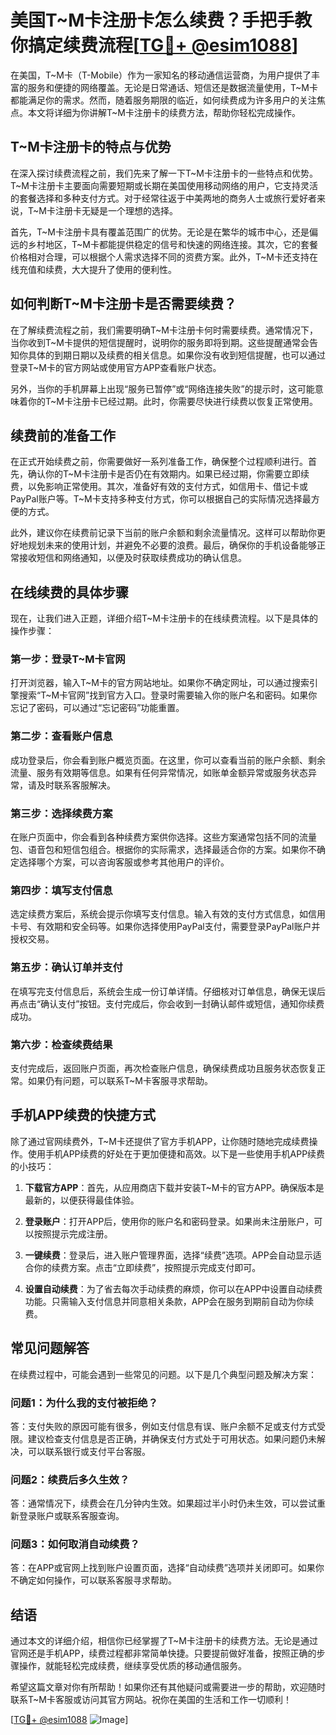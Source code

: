 # 美国T~M卡注册卡怎么续费？手把手教你搞定续费流程[[TG💪+ @esim1088](https://t.me/s/esim1088)]

在美国，T~M卡（T-Mobile）作为一家知名的移动通信运营商，为用户提供了丰富的服务和便捷的网络覆盖。无论是日常通话、短信还是数据流量使用，T~M卡都能满足你的需求。然而，随着服务期限的临近，如何续费成为许多用户的关注焦点。本文将详细为你讲解T~M卡注册卡的续费方法，帮助你轻松完成操作。

## T~M卡注册卡的特点与优势

在深入探讨续费流程之前，我们先来了解一下T~M卡注册卡的一些特点和优势。T~M卡注册卡主要面向需要短期或长期在美国使用移动网络的用户，它支持灵活的套餐选择和多种支付方式。对于经常往返于中美两地的商务人士或旅行爱好者来说，T~M卡注册卡无疑是一个理想的选择。

首先，T~M卡注册卡具有覆盖范围广的优势。无论是在繁华的城市中心，还是偏远的乡村地区，T~M卡都能提供稳定的信号和快速的网络连接。其次，它的套餐价格相对合理，可以根据个人需求选择不同的资费方案。此外，T~M卡还支持在线充值和续费，大大提升了使用的便利性。

## 如何判断T~M卡注册卡是否需要续费？

在了解续费流程之前，我们需要明确T~M卡注册卡何时需要续费。通常情况下，当你收到T~M卡提供的短信提醒时，说明你的服务即将到期。这些提醒通常会告知你具体的到期日期以及续费的相关信息。如果你没有收到短信提醒，也可以通过登录T~M卡的官方网站或使用官方APP查看账户状态。

另外，当你的手机屏幕上出现“服务已暂停”或“网络连接失败”的提示时，这可能意味着你的T~M卡注册卡已经过期。此时，你需要尽快进行续费以恢复正常使用。

## 续费前的准备工作

在正式开始续费之前，你需要做好一系列准备工作，确保整个过程顺利进行。首先，确认你的T~M卡注册卡是否仍在有效期内。如果已经过期，你需要立即续费，以免影响正常使用。其次，准备好有效的支付方式，如信用卡、借记卡或PayPal账户等。T~M卡支持多种支付方式，你可以根据自己的实际情况选择最方便的方式。

此外，建议你在续费前记录下当前的账户余额和剩余流量情况。这样可以帮助你更好地规划未来的使用计划，并避免不必要的浪费。最后，确保你的手机设备能够正常接收短信和网络通知，以便及时获取续费成功的确认信息。

## 在线续费的具体步骤

现在，让我们进入正题，详细介绍T~M卡注册卡的在线续费流程。以下是具体的操作步骤：

### 第一步：登录T~M卡官网

打开浏览器，输入T~M卡的官方网站地址。如果你不确定网址，可以通过搜索引擎搜索“T~M卡官网”找到官方入口。登录时需要输入你的账户名和密码。如果你忘记了密码，可以通过“忘记密码”功能重置。

### 第二步：查看账户信息

成功登录后，你会看到账户概览页面。在这里，你可以查看当前的账户余额、剩余流量、服务有效期等信息。如果有任何异常情况，如账单金额异常或服务状态异常，请及时联系客服解决。

### 第三步：选择续费方案

在账户页面中，你会看到各种续费方案供你选择。这些方案通常包括不同的流量包、语音包和短信包组合。根据你的实际需求，选择最适合你的方案。如果你不确定选择哪个方案，可以咨询客服或参考其他用户的评价。

### 第四步：填写支付信息

选定续费方案后，系统会提示你填写支付信息。输入有效的支付方式信息，如信用卡号、有效期和安全码等。如果你选择使用PayPal支付，需要登录PayPal账户并授权交易。

### 第五步：确认订单并支付

在填写完支付信息后，系统会生成一份订单详情。仔细核对订单信息，确保无误后再点击“确认支付”按钮。支付完成后，你会收到一封确认邮件或短信，通知你续费成功。

### 第六步：检查续费结果

支付完成后，返回账户页面，再次检查账户信息，确保续费成功且服务状态恢复正常。如果仍有问题，可以联系T~M卡客服寻求帮助。

## 手机APP续费的快捷方式

除了通过官网续费外，T~M卡还提供了官方手机APP，让你随时随地完成续费操作。使用手机APP续费的好处在于更加便捷和高效。以下是一些使用手机APP续费的小技巧：

1. **下载官方APP**：首先，从应用商店下载并安装T~M卡的官方APP。确保版本是最新的，以便获得最佳体验。
   
2. **登录账户**：打开APP后，使用你的账户名和密码登录。如果尚未注册账户，可以按照提示完成注册。

3. **一键续费**：登录后，进入账户管理界面，选择“续费”选项。APP会自动显示适合你的续费方案。点击“立即续费”，按照提示完成支付即可。

4. **设置自动续费**：为了省去每次手动续费的麻烦，你可以在APP中设置自动续费功能。只需输入支付信息并同意相关条款，APP会在服务到期前自动为你续费。

## 常见问题解答

在续费过程中，可能会遇到一些常见的问题。以下是几个典型问题及解决方案：

### 问题1：为什么我的支付被拒绝？

答：支付失败的原因可能有很多，例如支付信息有误、账户余额不足或支付方式受限。建议检查支付信息是否正确，并确保支付方式处于可用状态。如果问题仍未解决，可以联系银行或支付平台客服。

### 问题2：续费后多久生效？

答：通常情况下，续费会在几分钟内生效。如果超过半小时仍未生效，可以尝试重新登录账户或联系客服查询。

### 问题3：如何取消自动续费？

答：在APP或官网上找到账户设置页面，选择“自动续费”选项并关闭即可。如果你不确定如何操作，可以联系客服寻求帮助。

## 结语

通过本文的详细介绍，相信你已经掌握了T~M卡注册卡的续费方法。无论是通过官网还是手机APP，续费过程都非常简单快捷。只要提前做好准备，按照正确的步骤操作，就能轻松完成续费，继续享受优质的移动通信服务。

希望这篇文章对你有所帮助！如果你还有其他疑问或需要进一步的帮助，欢迎随时联系T~M卡客服或访问其官方网站。祝你在美国的生活和工作一切顺利！

[[TG💪+ @esim1088](https://t.me/s/esim1088) ![Image](https://i.postimg.cc/4NQfJmqS/Snipaste-2025-05-13-00-14-12.png)]